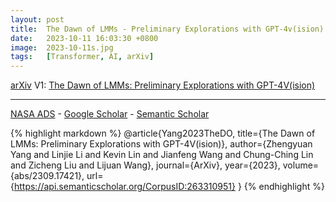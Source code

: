 ```yaml
---
layout: post
title:  The Dawn of LMMs - Preliminary Explorations with GPT-4v(ision)
date:   2023-10-11 16:03:30 +0800
image:  2023-10-11s.jpg
tags:   [Transformer, AI, arXiv]
---
```


[arXiv](https://arxiv.org/abs/2309.17421) V1: [The Dawn of LMMs: Preliminary Explorations with GPT-4V(ision)](https://arxiv.org/pdf/2309.17421.pdf)

---
[NASA ADS](https) - 
[Google Scholar](https) - 
[Semantic Scholar](https://www.semanticscholar.org/paper/The-Dawn-of-LMMs%3A-Preliminary-Explorations-with-Yang-Li/54814744b42b06c855c97b23de1366e0bcbe775a)

{% highlight markdown %}
@article{Yang2023TheDO,
  title={The Dawn of LMMs: Preliminary Explorations with GPT-4V(ision)},
  author={Zhengyuan Yang and Linjie Li and Kevin Lin and Jianfeng Wang and Chung-Ching Lin and Zicheng Liu and Lijuan Wang},
  journal={ArXiv},
  year={2023},
  volume={abs/2309.17421},
  url={https://api.semanticscholar.org/CorpusID:263310951}
}
{% endhighlight %}